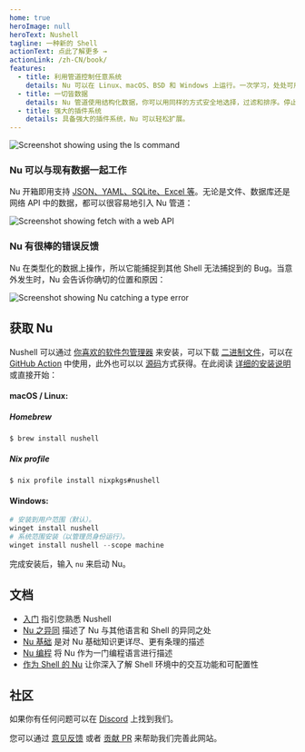 ```yaml
---
home: true
heroImage: null
heroText: Nushell
tagline: 一种新的 Shell
actionText: 点此了解更多 →
actionLink: /zh-CN/book/
features:
  - title: 利用管道控制任意系统
    details: Nu 可以在 Linux、macOS、BSD 和 Windows 上运行。一次学习，处处可用。
  - title: 一切皆数据
    details: Nu 管道使用结构化数据，你可以用同样的方式安全地选择，过滤和排序。停止解析字符串，开始解决问题。
  - title: 强大的插件系统
    details: 具备强大的插件系统，Nu 可以轻松扩展。
---
```


<img src="https://www.nushell.sh/frontpage/ls-example.png" alt="Screenshot showing using the ls command" class="hero"/>

### Nu 可以与现有数据一起工作

Nu 开箱即用支持 [JSON、YAML、SQLite、Excel 等](/zh-CN/book/loading_data.md)。无论是文件、数据库还是网络 API 中的数据，都可以很容易地引入 Nu 管道：

<img src="https://www.nushell.sh/frontpage/fetch-example.png" alt="Screenshot showing fetch with a web API" class="hero"/>

### Nu 有很棒的错误反馈

Nu 在类型化的数据上操作，所以它能捕捉到其他 Shell 无法捕捉到的 Bug。当意外发生时，Nu 会告诉你确切的位置和原因：

<img src="https://www.nushell.sh/frontpage/miette-example.png" alt="Screenshot showing Nu catching a type error" class="hero"/>

## 获取 Nu

Nushell 可以通过 [你喜欢的软件包管理器](https://repology.org/project/nushell/versions) 来安装，可以下载 [二进制文件](https://github.com/nushell/nushell/releases)，可以在 [GitHub Action](https://github.com/marketplace/actions/setup-nu) 中使用，此外也可以以 [源码](https://github.com/nushell/nushell)方式获得。在此阅读 [详细的安装说明](/zh-CN/book/installation.md) 或直接开始：

#### macOS / Linux:

##### Homebrew

```shell
$ brew install nushell
```

##### Nix profile

```shell
$ nix profile install nixpkgs#nushell
```

#### Windows:

```powershell
# 安装到用户范围（默认）。
winget install nushell
# 系统范围安装（以管理员身份运行）。
winget install nushell --scope machine
```

完成安装后，输入 `nu` 来启动 Nu。

## 文档

- [入门](/zh-CN/book/getting_started.html) 指引您熟悉 Nushell
- [Nu 之异同](/zh-CN/book/coming_to_nu.html) 描述了 Nu 与其他语言和 Shell 的异同之处
- [Nu 基础](/zh-CN/book/nu_fundamentals.html) 是对 Nu 基础知识更详尽、更有条理的描述
- [Nu 编程](/zh-CN/book/programming_in_nu.html) 将 Nu 作为一门编程语言进行描述
- [作为 Shell 的 Nu](/zh-CN/book/nu_as_a_shell.html) 让你深入了解 Shell 环境中的交互功能和可配置性

## 社区

如果你有任何问题可以在 [Discord](https://discord.gg/NtAbbGn) 上找到我们。

您可以通过 [意见反馈](https://github.com/nushell/nushell.github.io/issues) 或者 [贡献 PR](https://github.com/nushell/nushell.github.io/pulls) 来帮助我们完善此网站。
